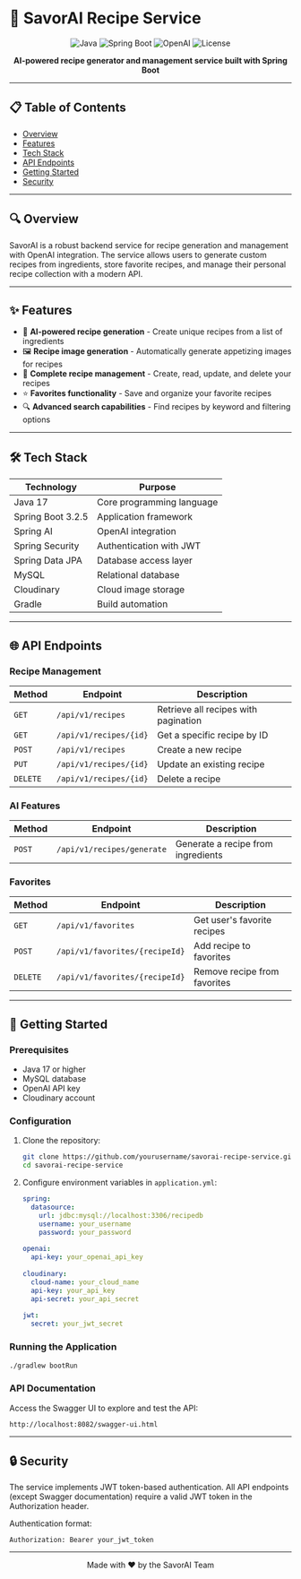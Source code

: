 # 🍲 SavorAI Recipe Service

<div align="center">

![Java](https://img.shields.io/badge/Java-17-orange?style=flat-square&logo=java)
![Spring Boot](https://img.shields.io/badge/Spring_Boot-3.2.5-brightgreen?style=flat-square&logo=springboot)
![OpenAI](https://img.shields.io/badge/OpenAI-Powered-blue?style=flat-square&logo=openai)
![License](https://img.shields.io/badge/License-MIT-lightgrey?style=flat-square)

**AI-powered recipe generator and management service built with Spring Boot**

</div>

---

## 📋 Table of Contents
- [Overview](#-overview)
- [Features](#-features)
- [Tech Stack](#-tech-stack)
- [API Endpoints](#-api-endpoints)
- [Getting Started](#-getting-started)
- [Security](#-security)

---

## 🔍 Overview

SavorAI is a robust backend service for recipe generation and management with OpenAI integration. The service allows users to generate custom recipes from ingredients, store favorite recipes, and manage their personal recipe collection with a modern API.

---

## ✨ Features

- 🤖 **AI-powered recipe generation** - Create unique recipes from a list of ingredients
- 🖼️ **Recipe image generation** - Automatically generate appetizing images for recipes
- 📝 **Complete recipe management** - Create, read, update, and delete your recipes
- ⭐ **Favorites functionality** - Save and organize your favorite recipes
- 🔍 **Advanced search capabilities** - Find recipes by keyword and filtering options

---

## 🛠️ Tech Stack

| Technology | Purpose |
|------------|---------|
| Java 17 | Core programming language |
| Spring Boot 3.2.5 | Application framework |
| Spring AI | OpenAI integration |
| Spring Security | Authentication with JWT |
| Spring Data JPA | Database access layer |
| MySQL | Relational database |
| Cloudinary | Cloud image storage |
| Gradle | Build automation |

---

## 🌐 API Endpoints

### Recipe Management

| Method | Endpoint | Description |
|--------|----------|-------------|
| `GET` | `/api/v1/recipes` | Retrieve all recipes with pagination |
| `GET` | `/api/v1/recipes/{id}` | Get a specific recipe by ID |
| `POST` | `/api/v1/recipes` | Create a new recipe |
| `PUT` | `/api/v1/recipes/{id}` | Update an existing recipe |
| `DELETE` | `/api/v1/recipes/{id}` | Delete a recipe |

### AI Features

| Method | Endpoint | Description |
|--------|----------|-------------|
| `POST` | `/api/v1/recipes/generate` | Generate a recipe from ingredients |

### Favorites

| Method | Endpoint | Description |
|--------|----------|-------------|
| `GET` | `/api/v1/favorites` | Get user's favorite recipes |
| `POST` | `/api/v1/favorites/{recipeId}` | Add recipe to favorites |
| `DELETE` | `/api/v1/favorites/{recipeId}` | Remove recipe from favorites |

---

## 🚀 Getting Started

### Prerequisites
- Java 17 or higher
- MySQL database
- OpenAI API key
- Cloudinary account

### Configuration

1. Clone the repository:
   ```bash
   git clone https://github.com/yourusername/savorai-recipe-service.git
   cd savorai-recipe-service
   ```

2. Configure environment variables in `application.yml`:
   ```yaml
   spring:
     datasource:
       url: jdbc:mysql://localhost:3306/recipedb
       username: your_username
       password: your_password
       
   openai:
     api-key: your_openai_api_key
     
   cloudinary:
     cloud-name: your_cloud_name
     api-key: your_api_key
     api-secret: your_api_secret
     
   jwt:
     secret: your_jwt_secret
   ```

### Running the Application

```bash
./gradlew bootRun
```

### API Documentation

Access the Swagger UI to explore and test the API:
```
http://localhost:8082/swagger-ui.html
```

---

## 🔒 Security

The service implements JWT token-based authentication. All API endpoints (except Swagger documentation) require a valid JWT token in the Authorization header.

Authentication format:
```
Authorization: Bearer your_jwt_token
```

---

<div align="center">
  <p>Made with ❤️ by the SavorAI Team</p>
</div> 